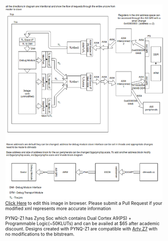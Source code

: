 ![PYNQ-Z1](images/pynq.png)
[Click Here](https://www.draw.io/?title=fpga.xml&url=https://raw.githubusercontent.com/librecores/riscv-sodor/tilelink2_fpga/doc/pynq.xml) to edit this image in browser. Please submit a Pull Request if your modified xml represents more accurate information


PYNQ-Z1 has Zynq Soc which contains Dual Cortex A9(PS) + Programmable Logic(~50KLUTs) and can be availed at $65 after academic discount. Designs created with PYNQ-Z1 are compatible with [Arty Z7](http://store.digilentinc.com/arty-z7-apsoc-zynq-7000-development-board-for-makers-and-hobbyists/) with no modifications to the bitstream.
